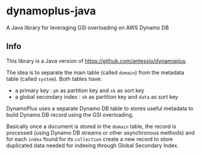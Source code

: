 # dynamoplus-java
A Java library for leveraging GSI overloading on AWS Dynamo DB

## Info

This library is a Java version of https://github.com/antessio/dynamoplus. 

The idea is to separate the main table (called `domain`) from the metadata table (called `system`).
Both tables have:
- a primary key : `pk` as partition key and `sk` as sort key
- a global secondary index : `sk` as partition key and `data` as sort key

DynamoPlus uses a separate Dynamo DB table to stores useful metadata to build Dynamo DB record using the GSI overloading. 

Basically once a document is stored in the `domain` table, the record is processed (using Dynamo DB streams or other asynchronous methods) and for each `index` found for its `collection` create a new record to store duplicated data needed for indexing through Global Secondary Index. 

